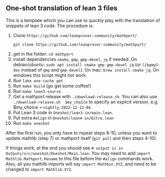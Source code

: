 ## One-shot translation of lean 3 files

This is a template which you can use to quickly play with the translation of snippets of lean 3 code. The procedure is:

1. Clone `https://github.com/leanprover-community/mathport/`
   ```
   git clone https://github.com/leanprover-community/mathport/
   ```
2. get in the folder: `cd mathport`
3. install dependencies `cmake`, `gmp`, `gmp-devel`, `jq` if needed. On debian/ubuntu: `sudo apt install cmake gmp gmp-devel jq` (or `libgmp3-dev` instead of `gmp` and `gmp-devel`). On mac: `brew install cmake jq`. On windows this script might not work.
4. Run `lake exe cache get`
5. Run `make build` (go get some coffee!)
6. Run `make lean3-source`
7. Get a mathport release with `./download-release.sh`. You can also use `./download-release.sh  $my_choice` to specify an explicit version, e.g. $my_choice = `nightly-2022-12-13-04`.
8. Put Lean 3 code in `Oneshot/lean3-in/main.lean`.
9. Put extra `#align` in `Oneshot/lean4-in/Extra.lean`
10. Run `make oneshot`

After the first run, you only have to repeat steps 8-10, unless you want to update mathlib (step 7) or mathport itself (`git pull` and then steps 4-10).

If things work, at the end you should see
`# output is in Outputs/src/oneshot/Oneshot/Main.lean`.
You may need to add `import Mathlib.Mathport.Rename` to this file
before the `#align` commands work.
Also, all you mathlib imports will say `import Mathbin.XYZ`,
and need to be changed to `import Mathlib.XYZ`.
